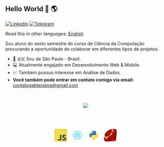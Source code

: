 ## Hello World 👋 🌎

[![Linkedin](https://img.shields.io/badge/-LinkedIn-222222?style=flat-square&logo=Linkedin&logoColor=white&link=https://www.linkedin.com/in/gabteixeira/)](https://www.linkedin.com/in/gabteixeira/)
[![Telegram](https://img.shields.io/badge/-Telegram-222222?style=flat-square&logo=Telegram&logoColor=white&link=https://t.me/gabteixeira)](https://t.me/gabteixeira)

*Read this in other languages:*  [English](README.en.md)

Sou aluno do sexto semestre do curso de Ciência da Computação procurando a oportunidade de colaborar em diferentes tipos de projetos.

- 🏢 🇧🇷 Sou de São Paulo - Brasil.
- 💻 Atualmente engajado em Desenvolvimento Web & Mobile.
- 📈 Também possuo interesse em Análise de Dados.
- **Você também pode entrar em contato comigo via email:** contatogabteixeira@gmail.com

<br /> 
<p align ="center">
  <a href="https://github.com/anuraghazra/github-readme-stats">
    <img align="center" src="https://github-readme-stats.vercel.app/api/top-langs/?username=GabTeixeira&layout=compact&theme=maroongold" />  
  </a>
</p>

<br /> <br /> 
<p align="center">
  <img src="https://raw.githubusercontent.com/github/explore/80688e429a7d4ef2fca1e82350fe8e3517d3494d/topics/javascript/javascript.png" alt="Javascript" height="40" style="vertical-align:top; margin:4px">
  <img src="https://raw.githubusercontent.com/github/explore/80688e429a7d4ef2fca1e82350fe8e3517d3494d/topics/react/react.png" alt="Javascript" height="40" style="vertical-align:top; margin:4px">
  <img src="https://raw.githubusercontent.com/github/explore/80688e429a7d4ef2fca1e82350fe8e3517d3494d/topics/python/python.png" alt="Python" height="40" style="vertical-align:top; margin:4px">
  <img src="https://raw.githubusercontent.com/github/explore/80688e429a7d4ef2fca1e82350fe8e3517d3494d/topics/ruby/ruby.png" alt="Ruby" height="40" style="vertical-align:top; margin:4px">
</p>


<br />
